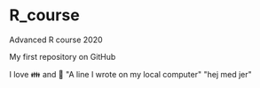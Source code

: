 # R_course
Advanced R course 2020

My first repository on GitHub

I love :family: and :bread:
"A line I wrote on my local computer" 
"hej med jer" 

